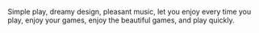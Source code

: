 Simple play, dreamy design, pleasant music, let you enjoy every time you play, enjoy your games, enjoy the beautiful games, and play quickly.
